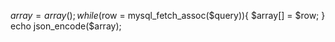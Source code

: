 
$array = array();
while($row = mysql_fetch_assoc($query)){
    $array[] = $row;
}
echo json_encode($array);
